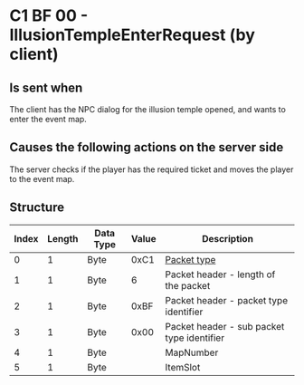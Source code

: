 # C1 BF 00 - IllusionTempleEnterRequest (by client)

## Is sent when

The client has the NPC dialog for the illusion temple opened, and wants to enter the event map.

## Causes the following actions on the server side

The server checks if the player has the required ticket and moves the player to the event map.

## Structure

| Index | Length | Data Type | Value | Description |
|-------|--------|-----------|-------|-------------|
| 0 | 1 |   Byte   | 0xC1  | [Packet type](PacketTypes.md) |
| 1 | 1 |    Byte   |   6   | Packet header - length of the packet |
| 2 | 1 |    Byte   | 0xBF  | Packet header - packet type identifier |
| 3 | 1 |    Byte   | 0x00  | Packet header - sub packet type identifier |
| 4 | 1 | Byte |  | MapNumber |
| 5 | 1 | Byte |  | ItemSlot |